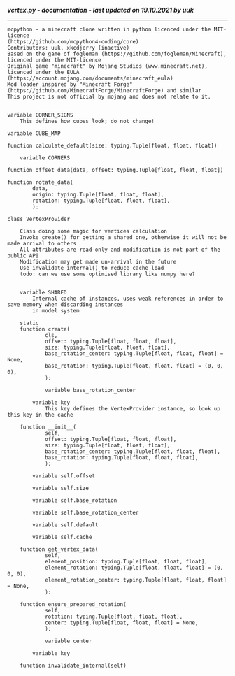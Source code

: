 ***vertex.py - documentation - last updated on 19.10.2021 by uuk***
___

    mcpython - a minecraft clone written in python licenced under the MIT-licence 
    (https://github.com/mcpython4-coding/core)
    Contributors: uuk, xkcdjerry (inactive)
    Based on the game of fogleman (https://github.com/fogleman/Minecraft), licenced under the MIT-licence
    Original game "minecraft" by Mojang Studios (www.minecraft.net), licenced under the EULA
    (https://account.mojang.com/documents/minecraft_eula)
    Mod loader inspired by "Minecraft Forge" (https://github.com/MinecraftForge/MinecraftForge) and similar
    This project is not official by mojang and does not relate to it.


    variable CORNER_SIGNS
        This defines how cubes look; do not change!

    variable CUBE_MAP

    function calculate_default(size: typing.Tuple[float, float, float])

        variable CORNERS

    function offset_data(data, offset: typing.Tuple[float, float, float])

    function rotate_data(
            data,
            origin: typing.Tuple[float, float, float],
            rotation: typing.Tuple[float, float, float],
            ):

    class VertexProvider
        
        Class doing some magic for vertices calculation
        Invoke create() for getting a shared one, otherwise it will not be made arrival to others
        All attributes are read-only and modification is not part of the public API
        Modification may get made un-arrival in the future
        Use invalidate_internal() to reduce cache load
        todo: can we use some optimised library like numpy here?


        variable SHARED
            Internal cache of instances, uses weak references in order to save memory when discarding instances
            in model system

        static
        function create(
                cls,
                offset: typing.Tuple[float, float, float],
                size: typing.Tuple[float, float, float],
                base_rotation_center: typing.Tuple[float, float, float] = None,
                base_rotation: typing.Tuple[float, float, float] = (0, 0, 0),
                ):

                variable base_rotation_center

            variable key
                This key defines the VertexProvider instance, so look up this key in the cache

        function __init__(
                self,
                offset: typing.Tuple[float, float, float],
                size: typing.Tuple[float, float, float],
                base_rotation_center: typing.Tuple[float, float, float],
                base_rotation: typing.Tuple[float, float, float],
                ):

            variable self.offset

            variable self.size

            variable self.base_rotation

            variable self.base_rotation_center

            variable self.default

            variable self.cache

        function get_vertex_data(
                self,
                element_position: typing.Tuple[float, float, float],
                element_rotation: typing.Tuple[float, float, float] = (0, 0, 0),
                element_rotation_center: typing.Tuple[float, float, float] = None,
                ):

        function ensure_prepared_rotation(
                self,
                rotation: typing.Tuple[float, float, float],
                center: typing.Tuple[float, float, float] = None,
                ):

                variable center

            variable key

        function invalidate_internal(self)